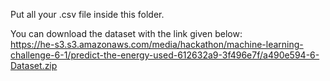 Put all your .csv file inside this folder.

You can download the dataset with the link given below: <br />
https://he-s3.s3.amazonaws.com/media/hackathon/machine-learning-challenge-6-1/predict-the-energy-used-612632a9-3f496e7f/a490e594-6-Dataset.zip
